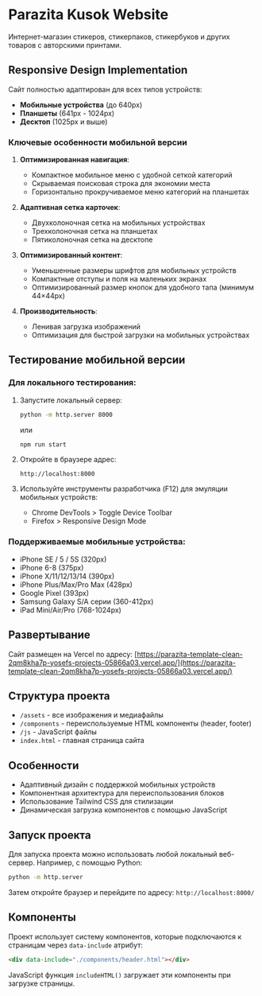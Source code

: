 # Parazita Kusok Website

Интернет-магазин стикеров, стикерпаков, стикербуков и других товаров с авторскими принтами.

## Responsive Design Implementation

Сайт полностью адаптирован для всех типов устройств:

- **Мобильные устройства** (до 640px)
- **Планшеты** (641px - 1024px)
- **Десктоп** (1025px и выше)

### Ключевые особенности мобильной версии

1. **Оптимизированная навигация**:
   - Компактное мобильное меню с удобной сеткой категорий
   - Скрываемая поисковая строка для экономии места
   - Горизонтально прокручиваемое меню категорий на планшетах

2. **Адаптивная сетка карточек**:
   - Двухколоночная сетка на мобильных устройствах
   - Трехколоночная сетка на планшетах
   - Пятиколоночная сетка на десктопе

3. **Оптимизированный контент**:
   - Уменьшенные размеры шрифтов для мобильных устройств
   - Компактные отступы и поля на маленьких экранах
   - Оптимизированный размер кнопок для удобного тапа (минимум 44×44px)

4. **Производительность**:
   - Ленивая загрузка изображений
   - Оптимизация для быстрой загрузки на мобильных устройствах

## Тестирование мобильной версии

### Для локального тестирования:

1. Запустите локальный сервер:
   ```bash
   python -m http.server 8000
   ```
   или
   ```bash
   npm run start
   ```

2. Откройте в браузере адрес:
   ```
   http://localhost:8000
   ```

3. Используйте инструменты разработчика (F12) для эмуляции мобильных устройств:
   - Chrome DevTools > Toggle Device Toolbar
   - Firefox > Responsive Design Mode

### Поддерживаемые мобильные устройства:

- iPhone SE / 5 / 5S (320px)
- iPhone 6-8 (375px)
- iPhone X/11/12/13/14 (390px)
- iPhone Plus/Max/Pro Max (428px)
- Google Pixel (393px)
- Samsung Galaxy S/A серии (360-412px)
- iPad Mini/Air/Pro (768-1024px)

## Развертывание

Сайт размещен на Vercel по адресу:
[https://parazita-template-clean-2qm8kha7p-yosefs-projects-05866a03.vercel.app/](https://parazita-template-clean-2qm8kha7p-yosefs-projects-05866a03.vercel.app/)

## Структура проекта

- `/assets` - все изображения и медиафайлы
- `/components` - переиспользуемые HTML компоненты (header, footer)
- `/js` - JavaScript файлы 
- `index.html` - главная страница сайта

## Особенности

- Адаптивный дизайн с поддержкой мобильных устройств
- Компонентная архитектура для переиспользования блоков
- Использование Tailwind CSS для стилизации
- Динамическая загрузка компонентов с помощью JavaScript

## Запуск проекта

Для запуска проекта можно использовать любой локальный веб-сервер. Например, с помощью Python:

```bash
python -m http.server
```

Затем откройте браузер и перейдите по адресу: `http://localhost:8000/`

## Компоненты

Проект использует систему компонентов, которые подключаются к страницам через `data-include` атрибут:

```html
<div data-include="./components/header.html"></div>
```

JavaScript функция `includeHTML()` загружает эти компоненты при загрузке страницы. 